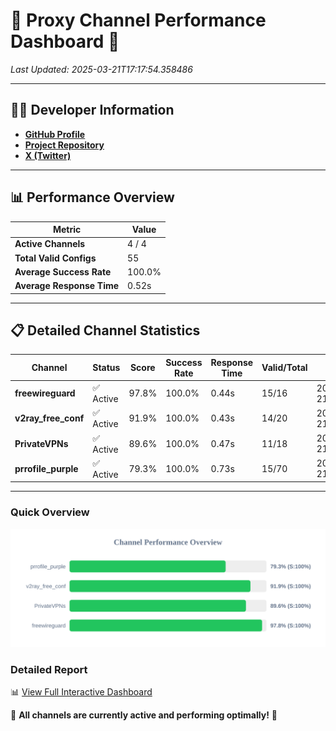 # 🌟 Proxy Channel Performance Dashboard 🌟

_Last Updated: 2025-03-21T17:17:54.358486_

---

## 👩‍💻 Developer Information

- **[GitHub Profile](https://github.com/4n0nymou3)**  
- **[Project Repository](https://github.com/4n0nymou3/multi-proxy-config-fetcher)**  
- **[X (Twitter)](https://x.com/4n0nymou3)**  

---

## 📊 Performance Overview

| Metric                | Value       |
|-----------------------|-------------|
| **Active Channels**   | 4 / 4       |
| **Total Valid Configs** | 55          |
| **Average Success Rate** | 100.0%      |
| **Average Response Time** | 0.52s       |

---

## 📋 Detailed Channel Statistics

| Channel          | Status     | Score  | Success Rate | Response Time | Valid/Total | Last Success               |
|------------------|------------|--------|--------------|---------------|-------------|----------------------------|
| **freewireguard**  | ✅ Active  | 97.8%  | 100.0% | 0.44s         | 15/16       | 2025-03-21T17:17:54.356648 |
| **v2ray_free_conf**  | ✅ Active  | 91.9%  | 100.0% | 0.43s         | 14/20       | 2025-03-21T17:17:53.389896 |
| **PrivateVPNs**  | ✅ Active  | 89.6%  | 100.0% | 0.47s         | 11/18       | 2025-03-21T17:17:53.888568 |
| **prrofile_purple**  | ✅ Active  | 79.3%  | 100.0% | 0.73s         | 15/70       | 2025-03-21T17:17:52.771257 |

---

### Quick Overview
<div align="center">
  <a href="https://raw.githubusercontent.com/nullluser/NullRepo/refs/heads/main/assets/channel_stats_chart.svg">
    <img src="https://raw.githubusercontent.com/nullluser/NullRepo/refs/heads/main/assets/channel_stats_chart.svg" alt="Source Performance Statistics" width="800">
  </a>
</div>

### Detailed Report
📊 [View Full Interactive Dashboard](https://htmlpreview.github.io/?https://github.com/nullluser/NullRepo/blob/main/assets/performance_report.html)

🎉 **All channels are currently active and performing optimally!** 🎉
